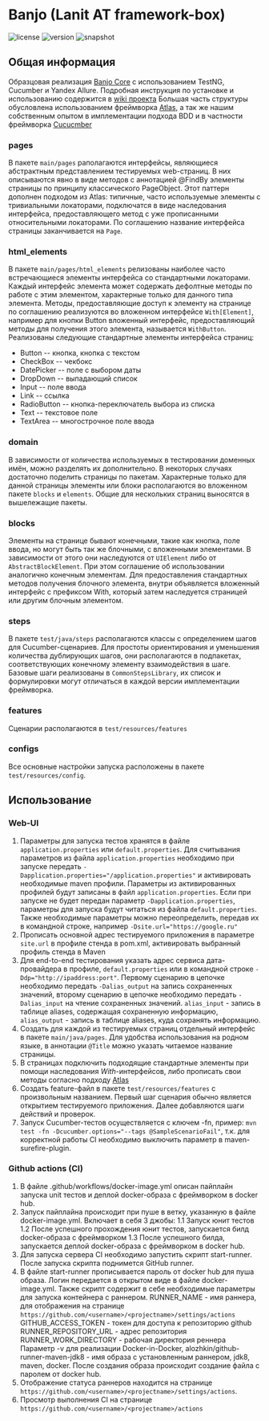 # Banjo (Lanit AT framework-box) 
![license](https://img.shields.io/github/license/lanit-izh/automation-framework-box) ![version](https://img.shields.io/badge/version-4.0.9-green) ![snapshot](https://img.shields.io/badge/snapshot-4.0.10-blue)

## Общая информация
Образцовая реализация [Banjo Core](https://github.com/lanit-izh/automation-framework-core) с использованием TestNG, Cucumber и Yandex Allure. Подробная инструкция по установке и использованию содержится в [wiki проекта](https://github.com/lanit-izh/automation-framework-box/wiki)
Большая часть структуры обусловлена использованием фреймворка [Atlas](https://github.com/qameta/atlas), а так же нашим собственным опытом в имплементации подхода BDD и в частности фреймворка [Cucucmber](https://github.com/cucumber/cucumber)
### pages
В пакете `main/pages` раполагаются интерфейсы, являющиеся абстрактным представлением тестируемых web-страниц. В них описываются явно в виде методов с аннотацией @FindBy элементы страницы по принципу классического PageObject. Этот паттерн дополнен подходом из Atlas: типичные, часто используемые элементы с тривиальными локаторами, подключатся в виде наследования интерфейса, предоставляющего метод с уже прописанными относительными локаторами.
По соглашению название интерфейса страницы заканчивается на `Page`.
### html_elements 
В пакете `main/pages/html_elements` релизованы наиболее часто встречающиеся элементы интерфейса со стандартными локаторами. Каждый интерфейс элемента может содержать дефолтные методы по работе с этим элементом, характерные только для данного типа элемента.
Методы, предоставляющие доступ к элементу на странице по соглашению реализуются во вложенном интерфейсе `With[Element]`, например для кнопки Button вложенный интерфейс, предоставляющий методы для получения этого элемента, называется `WithButton`.
Реализованы следующие стандартные элементы интерфейса страниц:
* Button -- кнопка, кнопка с текстом
* CheckBox -- чекбокс 
* DatePicker -- поле с выбором даты
* DropDown -- выпадающий список
* Input -- поле ввода
* Link -- ссылка
* RadioButton -- кнопка-переключатель выбора из списка
* Text -- текстовое поле
* TextArea -- многострочное поле ввода
### domain
В зависимости от количества используемых в тестировании доменных имён, можно разделять их дополнительно. В некоторых случаях достаточно поделить страницы по пакетам. Характерные только для данной страницы элементы или блоки располагаются во вложенном пакете `blocks` и `elements`. Общие для нескольких страниц выносятся в вышележащие пакеты.
### blocks
Элементы на странице бывают конечными, такие как кнопка, поле ввода, но могут быть так же блочными, с вложенными элементами. В зависимости от этого они наследуются от  `UIElement` либо от `AbstractBlockElement`. При этом соглашение об использовании аналогично конечным элементам. Для предоставления стандартных методов получения блочного элемента, внутри объявляется вложенный интерфейс с префиксом With, который затем наследуется страницей или другим блочным элементом.
### steps
В пакете `test/java/steps` располагаются классы с определением шагов для Cucumber-сценариев. Для простоты ориентирования и уменьшения количества дублирующих шагов, они располагаются в подпакетах, соответствующих конечному элементу взаимодействия в шаге.
Базовые шаги реализованы в `CommonStepsLibrary`, их список и формулировки могут отличаться в каждой версии имплементации фреймворка.
### features
Сценарии располагаются в `test/resources/features`
### configs
Все основные настройки запуска расположены в пакете `test/resources/config`. 

## Использование
### Web-UI
1. Параметры для запуска тестов хранятся в файле `application.properties` или `default.properties`.
   Для считывания параметров из файла `application.properties` необходимо при запуске передать `-Dapplication.properties="/application.properties"` и активировать необходимые maven профили. Параметры из активированных профилей будут записаны в файл `application.properties`.
   Если при запуске не будет передан параметр `-Dapplication.properties`, параметры для запуска будут читаться из файла `default.properties`. Также необходимые параметры можно переопределить, передав их в командной строке, например `-Dsite.url="https://google.ru"` 
2. Прописать основной адрес тестируемого приложения в параметре `site.url` в профиле стенда в pom.xml, активировать выбранный профиль стенда в Maven
3. Для end-to-end тестирования указать адрес сервиса дата-провайдера в профиле, `default.properties` или в командной строке `-Ddp="http://ipaddress:port"`. Первому сценарию в цепочке необходимо передать `-Dalias_output` на запись сохраненных значений, второму сценарию в цепочке необходимо передать `-Dalias_input` на чтение сохраненных значений.
   `alias_input` - запись в таблице aliases, содержащая сохраненную информацию, `alias_output` - запись в таблице aliases, куда сохранять информацию.
4. Создать для каждой из тестируемых страниц отдельный интерфейс в пакете `main/java/pages`. Для удобства использования на родном языке, в аннотации `@Title` можно указать читаемое название страницы.
5. В страницах подключить подходящие стандартные элементы при помощи наследования *With*-интерфейсов, либо прописать свои методы согласно подходу [Atlas](https://github.com/qameta/atlas)
6. Создать feature-файл в пакете `test/resources/features` с произвольным названием. Первый шаг сценария обычно является открытием тестируемого приложения. Далее добавляются шаги действий и проверок. 
7. Запуск Cucumber-тестов осуществляется с ключем -fn, пример: `mvn test -fn -Dcucumber.options="--tags @SampleScenarioFail"`, т.к. для корректной работы CI необходимо выключить параметр <testFailureIgnore> в maven-surefire-plugin.

### Github actions (CI)
1. В файле .github/workflows/docker-image.yml описан пайплайн запуска unit тестов и деплой docker-образа с фреймворком в docker hub.
2. Запуск пайплайна происходит при пуше в ветку, указанную в файле docker-image.yml. Включает в себя 3 джобы:
    1.1 Запуск юнит тестов
    1.2 После успешного прохождения юнит тестов, запускается билд docker-образа с фреймворком
    1.3 После успешного билда, запускается деплой docker-образа с фреймворком в docker hub.
3. Для запуска сервера CI необходимо запустить скрипт start-runner. После запуска скрипта поднимется GitHub runner. 
4. В файле start-runner прописывается пароль от docker hub для пуша образа. Логин передается в открытом виде в файле docker-image.yml. Также скрипт содержит в себе необходимые параметры для запуска контейнера с раннером.
   RUNNER_NAME - имя раннера, для отображения на странице `https://github.com/<username>/<projectname>/settings/actions`
   GITHUB_ACCESS_TOKEN - токен для доступа к репозиторию github
   RUNNER_REPOSITORY_URL - адрес репозитория
   RUNNER_WORK_DIRECTORY - рабочая директория реннера
   Параметр -v для реализации Docker-in-Docker, alozhkin/github-runner-maven-jdk8 - имя образа с установленным раннером, jdk8, maven, docker.
   После создания образа происходит создание файла с паролем от docker hub.
5. Отображение статуса раннеров находится на странице `https://github.com/<username>/<projectname>/settings/actions`.
6. Просмотр выполнения CI на странице `https://github.com/<username>/<projectname>/actions`